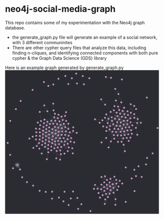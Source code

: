 # neo4j-social-media-graph
This repo contains some of my experimentation with the Neo4j graph database.
- the generate_graph.py file will generate an example of a social network, with 3 different communinites
- There are other cypher query files that analyze this data, including finding n-cliques, and identifying connected components with both pure cypher & the Graph Data Science (GDS) library

Here is an example graph generated by generate_graph.py
![Social Media Graph Example](./images/social_media_relationship_graph.png)